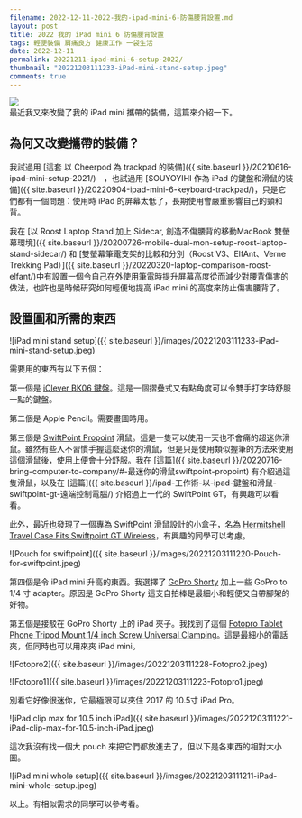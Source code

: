 ```yaml
---
filename: 2022-12-11-2022-我的-ipad-mini-6-防傷腰背設置.md
layout: post
title: 2022 我的 iPad mini 6 防傷腰背設置
tags: 輕便裝備 肩痛良方 健康工作 一袋生活
date: 2022-12-11
permalink: 20221211-ipad-mini-6-setup-2022/
thumbnail: "20221203111233-iPad-mini-stand-setup.jpeg"
comments: true
---
```


![](https://roulesophy.github.io/images/20221211111236-.jpeg)  
最近我又來改變了我的 iPad mini 攜帶的裝備，這篇來介紹一下。

## 為何又改變攜帶的裝備？

我試過用 [這套 以 Cheerpod 為 trackpad 的裝備]({{ site.baseurl }}/20210616-ipad-mini-setup-2021/)　，也試過用 [SOUYOYIHI 作為 iPad 的鍵盤和滑鼠的裝備]({{ site.baseurl }}/20220904-ipad-mini-6-keyboard-trackpad/)，只是它們都有一個問題：使用時 iPad 的屏幕太低了，長期使用會嚴重影響自己的頸和背。

我在 [以 Roost Laptop Stand 加上 Sidecar, 創造不傷腰背的移動MacBook 雙螢幕環境]({{ site.baseurl }}/20200726-mobile-dual-mon-setup-roost-laptop-stand-sidecar/) 和 [雙螢幕筆電支架的比較和分別（Roost V3、ElfAnt、Verne Trekking Pad）]({{ site.baseurl }}/20220320-laptop-comparison-roost-elfant/)中有設置一個令自己在外使用筆電時提升屏幕高度從而減少對腰背傷害的做法，也許也是時候研究如何輕便地提高 iPad mini 的高度來防止傷害腰背了。


## 設置圖和所需的東西

![iPad mini stand setup]({{ site.baseurl }}/images/20221203111233-iPad-mini-stand-setup.jpeg)

需要用的東西有以下五個：

第一個是 [iClever BK06 鍵盤](https://amzn.to/3Utw9PN)。這是一個摺疊式又有點角度可以令雙手打字時舒服一點的鍵盤。

第二個是 Apple Pencil。需要畫圖時用。

第三個是 [SwiftPoint Propoint](https://amzn.to/3Fm8UCX) 滑鼠。這是一隻可以使用一天也不會痛的超迷你滑鼠。雖然有些人不習慣手握這麼迷你的滑鼠，但是只是使用類似握筆的方法來使用這個滑鼠後，使用上便會十分舒服。我在 [這篇]({{ site.baseurl }}/20220716-bring-computer-to-company/#-最迷你的滑鼠swiftpoint-propoint) 有介紹過這隻滑鼠，以及在 [這篇]({{ site.baseurl }}/ipad-工作術-以-ipad-鍵盤和滑鼠-swiftpoint-gt-遠端控制電腦/) 介紹過上一代的 SwiftPoint GT，有興趣可以看看。

此外，最近也發現了一個專為 SwiftPoint 滑鼠設計的小盒子，名為 [Hermitshell Travel Case Fits Swiftpoint GT Wireless](https://amzn.to/3iCjs88)，有興趣的同學可以考慮。

![Pouch for swiftpoint]({{ site.baseurl }}/images/20221203111220-Pouch-for-swiftpoint.jpeg)

第四個是令 iPad mini 升高的東西。我選擇了 [GoPro Shorty](https://gopro.com/en/us/shop/mounts-accessories/shorty/AFTTM-001.html) 加上一些 GoPro to 1/4 寸 adapter。原因是 GoPro Shorty 這支自拍棒是最細小和輕便又自帶腳架的好物。

第五個是接駁在 GoPro Shorty 上的 iPad 夾子。我找到了這個 [Fotopro Tablet Phone Tripod Mount 1/4 inch Screw Universal Clamping](https://amzn.to/3uoD5TA)。這是最細小的電話夾，但同時也可以用來夾 iPad mini。

![Fotopro2]({{ site.baseurl }}/images/20221203111228-Fotopro2.jpeg)

![Fotopro1]({{ site.baseurl }}/images/20221203111223-Fotopro1.jpeg)

別看它好像很迷你，它最極限可以夾住 2017 的 10.5寸 iPad Pro。

![iPad clip max for 10.5 inch iPad]({{ site.baseurl }}/images/20221203111221-iPad-clip-max-for-10.5-inch-iPad.jpeg)

這次我沒有找一個大 pouch 來把它們都放進去了，但以下是各東西的相對大小圖。

![iPad mini whole setup]({{ site.baseurl }}/images/20221203111211-iPad-mini-whole-setup.jpeg)

以上。有相似需求的同學可以參考看。
